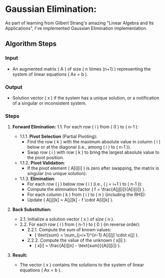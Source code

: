# Gaussian Elimination:

As part of learning from Gilbert Strang's amazing "Linear Algebra and Its Applications", I've implemented Gaussian Elimination implementation.


## Algorithm Steps

### Input
- An augmented matrix \( A \) of size \( n \times (n+1) \) representing the system of linear equations \( Ax = b \).

### Output
- Solution vector \( x \) if the system has a unique solution, or a notification of a singular or inconsistent system.

### Steps

1. **Forward Elimination:**
    1.1. For each row \( i \) from \( 0 \) to \( n-1 \):
    - 1.1.1. **Pivot Selection** (Partial Pivoting):
        - Find the row \( k \) with the maximum absolute value in column \( i \) below or at the diagonal (i.e., among \( i \) to \( n-1 \)).
        - Swap row \( i \) with row \( k \) to bring the largest absolute value to the pivot position.
    - 1.1.2. **Pivot Validation**:
        - If the pivot element \( A[i][i] \) is zero after swapping, the matrix is singular (no unique solution).
    - 1.1.3. **Elimination**:
        - For each row \( j \) below row \( i \) (i.e., \( j = i+1 \) to \( n-1 \)):
        - Compute the elimination factor \( f = \frac{A[j][i]}{A[i][i]} \).
        - For each column \( k \) from \( i \) to \( n \) (including the RHS):
        - Update \( A[j][k] = A[j][k] - f \cdot A[i][k] \).

2. **Back Substitution:**
    - 2.1. Initialize a solution vector \( x \) of size \( n \).
    - 2.2. For each row \( i \) from \( n-1 \) to \( 0 \) (in reverse order):
        - 2.2.1. Compute the sum of known values:
            - \( \text{sum} = \sum_{j=i+1}^{n-1} A[i][j] \cdot x[j] \).
        - 2.2.2. Compute the value of the unknown \( x[i] \):
            - \( x[i] = \frac{A[i][n] - \text{sum}}{A[i][i]} \).

3. **Result:**
    - The vector \( x \) contains the solutions to the system of linear equations \( Ax = b \).
